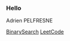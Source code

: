 ### Hello 

Adrien PELFRESNE 

[BinarySearch](https://binarysearch.com/@/dirdr)
[LeetCode](https://leetcode.com/dirdros123/)

<!--
**dirdr/dirdr** is a ✨ _special_ ✨ repository because its `README.md` (this file) appears on your GitHub profile.


